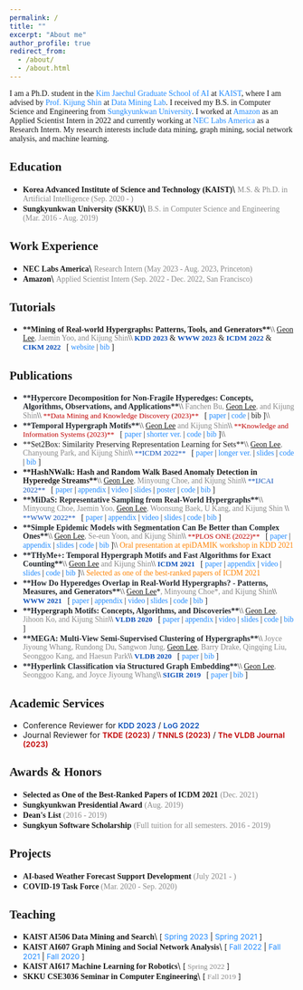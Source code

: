 ```yaml
---
permalink: /
title: ""
excerpt: "About me"
author_profile: true
redirect_from:
  - /about/
  - /about.html
---
```


<link rel="stylesheet" href="https://fonts.googleapis.com/css?family=PT+Sans">
<link rel="stylesheet" href="https://fonts.googleapis.com/css?family=Open+Sans">
<link rel="stylesheet" href="https://fonts.googleapis.com/css?family=Source+Sans+Pro">
<link rel="stylesheet" href="https://fonts.googleapis.com/css?family=Noto+Sans+Korean">
<link rel="stylesheet" href="https://fonts.googleapis.com/css?family=Roboto">

<!---
<span style="font-family:PT Sans;">**About Me**</span>
------
-->
<span style="font-family:PT Sans; text-align:justify">
I am a Ph.D. student in the <a href="https://gsai.kaist.ac.kr/" style="color:#218bff; text-decoration:none;">Kim Jaechul Graduate School of AI</a> at <a href="https://www.kaist.ac.kr/kr/" style="color:#218bff; text-decoration:none;">KAIST</a>, where I am advised by <a href="https://kijungs.github.io/" style="color:#218bff; text-decoration:none;">Prof. Kijung Shin</a> at <a href="https://sites.google.com/view/kaistdata" style="color:#218bff; text-decoration:none;">Data Mining Lab</a>. I received my B.S. in Computer Science and Engineering from <a href="https://www.skku.edu/skku/index.do" style="color:#218bff; text-decoration:none;">Sungkyunkwan University</a>. I worked at <a href="https://www.amazon.com/" style="color:#218bff; text-decoration:none;">Amazon</a> as an Applied Scientist Intern in 2022 and currently working at <a href="https://www.nec-labs.com/" style="color:#218bff; text-decoration:none;">NEC Labs America</a> as a Research Intern. My research interests include data mining, graph mining, social network analysis, and machine learning.
</span>

<span style="font-family:PT Sans;">**Education**</span>
------
* <span style="font-family:PT Sans;font-weight:600">**Korea Advanced Institute of Science and Technology (KAIST)**</span>\\
  <span style="font-family:PT Sans;color:#8A8A8A;font-size:97%">M.S. & Ph.D. in Artificial Intelligence (Sep. 2020 - )</span>
* <span style="font-family:PT Sans;font-weight:600">**Sungkyunkwan University (SKKU)**</span>\\
  <span style="font-family:PT Sans;color:#8A8A8A;font-size:97%">B.S. in Computer Science and Engineering (Mar. 2016 - Aug. 2019)</span>

<span style="font-family:PT Sans;">**Work Experience**</span>
------
* <span style="font-family:PT Sans;">**NEC Labs America**</span>\\
  <span style="font-family:PT Sans;color:#8A8A8A;font-size:97%">Research Intern (May 2023 - Aug. 2023, Princeton)</span>
* <span style="font-family:PT Sans;">**Amazon**</span>\\
  <span style="font-family:PT Sans;color:#8A8A8A;font-size:97%">Applied Scientist Intern (Sep. 2022 - Dec. 2022, San Francisco)</span>

<span style="font-family:PT Sans;">**Tutorials**</span>
------
* <span style="font-family:PT Sans; line-height:0.7">
  <span style="font-weight:600">**Mining of Real-world Hypergraphs: Patterns, Tools, and Generators**</span>\\
  <span style="font-size:97%">
  <span style="text-decoration:underline">Geon Lee</span><span style="color:#8A8A8A">, Jaemin Yoo, and Kijung Shin</span>\\
  <a href="https://kdd.org/kdd2023/" style="color:#0F52BA; font-weight:600; text-decoration:none;font-size:97%">KDD 2023</a> & <a href="https://www2023.thewebconf.org/" style="color:#0F52BA; font-weight:600; text-decoration:none;font-size:97%">WWW 2023</a> & <a href="https://icdm22.cse.usf.edu/" style="color:#0F52BA; font-weight:600; text-decoration:none;font-size:97%">ICDM 2022</a> & <a href="https://www.cikm2022.org/" style="color:#0F52BA; font-weight:600; text-decoration:none;font-size:97%">CIKM 2022</a> &nbsp;
  [ <a href="https://sites.google.com/view/hypergraph-tutorial" style="color:#218bff; text-decoration:none;">website</a> |
  <a href="https://dblp.uni-trier.de/rec/conf/cikm/LeeYS22.html?view=bibtex" style="color:#218bff; text-decoration:none;">bib</a> ]
  </span>
  </span>

<span style="font-family:PT Sans;">**Publications**</span>
------
* <span style="font-family:PT Sans; line-height:0.7">
  <span style="color:#24292f;font-weight:600">**Hypercore Decomposition for Non-Fragile Hyperedges: Concepts, Algorithms, Observations, and Applications**</span>\\
  <span style="font-size:97%">
  <span style="color:#8A8A8A">Fanchen Bu,</span> <span style="text-decoration:underline">Geon Lee</span><span style="color:#8A8A8A">, and Kijung Shin</span>\\
  <a href="https://www.springer.com/journal/10618" style="color:#BF0000; text-decoration:none; font-family:PT Sans; font-size:97%">**Data Mining and Knowledge Discovery (2023)**</a> &nbsp;
  [ <a href="https://arxiv.org/pdf/2301.08440.pdf" style="color:#218bff; text-decoration:none;">paper</a> |
  <a href="https://github.com/bokveizen/non-fragile-hypercore" style="color:#218bff; text-decoration:none;">code</a> |
  bib ]\\
  </span>
  </span>

* <span style="font-family:PT Sans; line-height:0.7">
  <span style="color:#24292f;font-weight:600">**Temporal Hypergraph Motifs**</span>\\
  <span style="font-size:97%">
  <span style="text-decoration:underline">Geon Lee</span><span style="color:#8A8A8A"> and Kijung Shin</span>\\
  <a href="https://www.springer.com/journal/10115" style="color:#BF0000; text-decoration:none; font-family:PT Sans; font-size:97%">**Knowledge and Information Systems (2023)**</a> &nbsp;
  [ <a href="http://dmlab.kaist.ac.kr/~kijungs/papers/thmotifKAIS2023.pdf" style="color:#218bff; text-decoration:none;">paper</a> |
  <a href="https://arxiv.org/pdf/2109.08341.pdf" style="color:#218bff; text-decoration:none;">shorter ver.</a> |
  <a href="https://github.com/geonlee0325/THyMe" style="color:#218bff; text-decoration:none;">code</a> |
  <a href="https://dblp.uni-trier.de/rec/journals/kais/LeeS23.html?view=bibtex" style="color:#218bff; text-decoration:none;">bib</a> ]\\
  </span>
  </span>

* <span style="font-family:PT Sans; line-height:0.7">
  <span>**Set2Box: Similarity Preserving Representation Learning for Sets**</span>\\
  <span style="font-size:97%">
  <span style="text-decoration:underline; color=#000000">Geon Lee</span><span style="color:#8A8A8A">, Chanyoung Park, and Kijung Shin</span>\\
  <a href="https://icdm22.cse.usf.edu/" style="color:#0F52BA; text-decoration:none;font-size:97%">**ICDM 2022**</a>  &nbsp;
  [ <a href="http://dmlab.kaist.ac.kr/~kijungs/papers/set2boxICDM2022.pdf" style="color:#218bff; text-decoration:none;">paper</a> |
  <a href="https://arxiv.org/pdf/2210.03282.pdf" style="color:#218bff; text-decoration:none;">longer ver.</a> |
  <a href="files/set2box_icdm2022_slide.pdf" style="color:#218bff; text-decoration:none;">slides</a> |
  <a href="https://github.com/geon0325/Set2Box" style="color:#218bff; text-decoration:none;">code</a> |
  <a href="https://dblp.org/rec/conf/icdm/LeePS22.html?view=bibtex" style="color:#218bff; text-decoration:none;">bib</a> ]
  </span>
  </span>

  <!-- -->

* <span style="font-family:PT Sans; line-height:0.7">
  <span style="font-weight:600">**HashNWalk: Hash and Random Walk Based Anomaly Detection in Hyperedge Streams**</span>\\
  <span style="font-size:97%">
  <span style="text-decoration:underline">Geon Lee</span><span style="color:#8A8A8A">, Minyoung Choe, and Kijung Shin</span>\\
  <a href="https://ijcai-22.org/" style="color:#0F52BA; text-decoration:none;font-size:97%">**IJCAI 2022**</a> &nbsp;
  [ <a href="https://www.ijcai.org/proceedings/2022/0296.pdf" style="color:#218bff; text-decoration:none;">paper</a> |
  <a href="https://github.com/geonlee0325/HashNWalk/blob/main/online_appendix.pdf" style="color:#218bff; text-decoration:none;">appendix</a> |
  <a href="https://www.youtube.com/watch?v=3zdPV_HFJY0" style="color:#218bff; text-decoration:none;">video</a> |
  <a href="files/hashnwalk_ijcai2022_slide.pdf" style="color:#218bff; text-decoration:none;">slides</a> |
  <a href="files/hashnwalk_ijcai2022_poster.pdf" style="color:#218bff; text-decoration:none;">poster</a> |
  <a href="https://github.com/geonlee0325/HashNWalk" style="color:#218bff; text-decoration:none;">code</a> |
  <a href="https://dblp.uni-trier.de/rec/conf/ijcai/LeeCS22.html?view=bibtex" style="color:#218bff; text-decoration:none;">bib</a> ]
  </span>
  </span>

  <!-- -->

* <span style="font-family:PT Sans; line-height:0.7">
  <span style="color:#24292f;font-weight:600">**MiDaS: Representative Sampling from Real-World Hypergraphs**</span>\\
  <span style="font-size:97%">
  <span style="color:#8A8A8A">Minyoung Choe, Jaemin Yoo, </span><span style="text-decoration:underline">Geon Lee</span><span style="color:#8A8A8A">, Woonsung Baek, U Kang, and Kijung Shin </span>\\
  <a href="https://www2022.thewebconf.org/" style="color:#0F52BA; text-decoration:none;font-size:97%">**WWW 2022**</a> &nbsp;
  [ <a href="https://arxiv.org/pdf/2202.01587.pdf" style="color:#218bff; text-decoration:none;">paper</a> |
  <a href="https://github.com/young917/MiDaS/blob/main/MiDaS_ONLINE_APPENDIX.pdf" style="color:#218bff; text-decoration:none;">appendix</a> |
  <a href="https://youtu.be/smNJYtQDlB4" style="color:#218bff; text-decoration:none;">video</a> |
  <a href="http://dmlab.kaist.ac.kr/~kijungs/midasWWW2022.pdf" style="color:#218bff; text-decoration:none;">slides</a> |
  <a href="https://github.com/young917/MiDaS" style="color:#218bff; text-decoration:none;">code</a> |
  <a href="https://dblp.uni-trier.de/rec/conf/www/ChoeYLBKS22.html?view=bibtex" style="color:#218bff; text-decoration:none;">bib</a> ]
  </span>
  </span>

    <!-- -->

* <span style="font-family:PT Sans; line-height:0.7">
  <span style="color:#24292f;font-weight:600">**Simple Epidemic Models with Segmentation Can Be Better than Complex Ones**</span>\\
  <span style="font-size:97%">
  <span style="text-decoration:underline">Geon Lee</span><span style="color:#8A8A8A">, Se-eun Yoon, and Kijung Shin</span>\\
  <a href="https://journals.plos.org/plosone/" style="color:#BF0000; text-decoration:none;font-size:97%">**PLOS ONE (2022)**</a> &nbsp;
  [ <a href="https://journals.plos.org/plosone/article?id=10.1371/journal.pone.0262244" style="color:#218bff; text-decoration:none;">paper</a> |
  <a href="https://github.com/geonlee0325/covid_segmentation/blob/main/appendix.pdf" style="color:#218bff; text-decoration:none;">appendix</a> |
  <a href="files/segmentation_epidamik2021_slide.pdf" style="color:#218bff; text-decoration:none;">slides</a> |
  <a href="https://github.com/geonlee0325/covid_segmentation" style="color:#218bff; text-decoration:none;">code</a> |
  <a href="https://journals.plos.org/plosone/article/citation?id=10.1371/journal.pone.0262244" style="color:#218bff; text-decoration:none;">bib</a> ]\\
  <span style="color:#FF8303">Oral presentation at</span> <a href="https://epidamik.github.io/2021/index.html" style="color:#FF8303; text-decoration:none;">epiDAMIK workshop in KDD 2021</a>
  </span>
  </span>

    <!-- -->

* <span style="font-family:PT Sans; line-height:0.7">
  <span style="color:#24292f;font-weight:600">**THyMe+: Temporal Hypergraph Motifs and Fast Algorithms for Exact Counting**</span>\\
  <span style="font-size:97%">
  <span style="text-decoration:underline">Geon Lee</span><span style="color:#8A8A8A"> and Kijung Shin</span>\\
  <a href="https://icdm2021.auckland.ac.nz/" style="color:#0F52BA; font-weight:600; text-decoration:none;font-size:97%">ICDM 2021</a> &nbsp;
  [ <a href="https://arxiv.org/pdf/2109.08341.pdf" style="color:#218bff; text-decoration:none;">paper</a> |
  <a href="https://github.com/geonlee0325/THyMe/blob/main/supplements.pdf" style="color:#218bff; text-decoration:none;">appendix</a> |
  <a href="https://youtu.be/EJVwrT0NroI" style="color:#218bff; text-decoration:none;">video</a> |
  <a href="files/thmotif_icdm2021_slide.pdf" style="color:#218bff; text-decoration:none;">slides</a> |
  <a href="https://github.com/geonlee0325/THyMe" style="color:#218bff; text-decoration:none;">code</a> |
  <a href="https://dblp.uni-trier.de/rec/conf/icdm/LeeS21.html?view=bibtex" style="color:#218bff; text-decoration:none;">bib</a> ]\\
  <span style="color:#FF8303">Selected as one of the best-ranked papers of ICDM 2021</span>
  </span>
  </span>

    <!-- -->

* <span style="font-family:PT Sans; line-height:0.7">
  <span style="color:#24292f;font-weight:600">**How Do Hyperedges Overlap in Real-World Hypergraphs? - Patterns, Measures, and Generators**</span>\\
  <span style="font-size:97%">
  <span style="text-decoration:underline">Geon Lee</span>*<span style="color:#8A8A8A">, Minyoung Choe*, and Kijung Shin</span>\\
  <a href="https://www2021.thewebconf.org/" style="color:#0F52BA; font-weight:600; text-decoration:none;font-size:97%">WWW 2021</a> &nbsp;
  [ <a href="https://arxiv.org/pdf/2101.07480.pdf" style="color:#218bff; text-decoration:none;">paper</a> |
  <a href="https://github.com/young917/www21-hyperlap/blob/master/online_appendix.pdf" style="color:#218bff; text-decoration:none;">appendix</a> |
  <a href="https://youtu.be/u7LMnuFPJpE" style="color:#218bff; text-decoration:none;">video</a> |
  <a href="files/hyperlap_www2021_slide.pdf" style="color:#218bff; text-decoration:none;">slides</a> |
  <a href="https://github.com/young917/www21-hyperlap" style="color:#218bff; text-decoration:none;">code</a> |
  <a href="https://dblp.uni-trier.de/rec/conf/www/LeeCS21.html?view=bibtex" style="color:#218bff; text-decoration:none;">bib</a> ]
  </span>
  </span>

    <!-- -->

* <span style="font-family:PT Sans; line-height:0.7">
  <span style="color:#24292f;font-weight:600">**Hypergraph Motifs: Concepts, Algorithms, and Discoveries**</span>\\
  <span style="font-size:97%">
  <span style="text-decoration:underline">Geon Lee</span><span style="color:#8A8A8A">, Jihoon Ko, and Kijung Shin</span>\\
  <a href="https://vldb2020.org/" style="color:#0F52BA; font-weight:600; text-decoration:none;font-size:97%">VLDB 2020</a> &nbsp;
  [ <a href="http://www.vldb.org/pvldb/vol13/p2256-lee.pdf" style="color:#218bff; text-decoration:none;">paper</a> |
  <a href="https://github.com/geonlee0325/MoCHy/blob/master/supplementary.pdf" style="color:#218bff; text-decoration:none;">appendix</a> |
  <a href="https://youtu.be/HYHkEwojfBQ" style="color:#218bff; text-decoration:none;">video</a> |
  <a href="files/hmotif_vldb2020_slide" style="color:#218bff; text-decoration:none;">slides</a> |
  <a href="https://github.com/lg970325/MoCHy" style="color:#218bff; text-decoration:none;">code</a> |
  <a href="https://dblp.uni-trier.de/rec/journals/pvldb/LeeKS20.html?view=bibtex" style="color:#218bff; text-decoration:none;">bib</a> ]
  </span>
  </span>

    <!-- -->

* <span style="font-family:PT Sans; line-height:0.7">
  <span style="color:#24292f;font-weight:600">**MEGA: Multi-View Semi-Supervised Clustering of Hypergraphs**</span>\\
  <span style="font-size:97%">
  <span style="color:#8A8A8A">Joyce Jiyoung Whang, Rundong Du, Sangwon Jung,</span> <span style="text-decoration:underline">Geon Lee</span><span style="color:#8A8A8A">, Barry Drake, Qingqing Liu, Seonggoo Kang, and Haesun Park</span>\\
  <a href="https://vldb2020.org/" style="color:#0F52BA; font-weight:600; text-decoration:none;font-size:97%">VLDB 2020</a> &nbsp;
  [ <a href="http://www.vldb.org/pvldb/vol13/p698-whang.pdf" style="color:#218bff; text-decoration:none;">paper</a> |
  <a href="https://dblp.uni-trier.de/rec/journals/pvldb/WhangDJLDLKP20.html?view=bibtex" style="color:#218bff; text-decoration:none;">bib</a> ]
  </span>
  </span>

    <!-- -->

* <span style="font-family:PT Sans; line-height:0.7">
  <span style="color:#24292f;font-weight:600">**Hyperlink Classification via Structured Graph Embedding**</span>\\
  <span style="font-size:97%">
  <span style="text-decoration:underline">Geon Lee</span><span style="color:#8A8A8A">, Seonggoo Kang, and Joyce Jiyoung Whang</span>\\
  <a href="https://sigir.org/sigir2019/" style="color:#0F52BA; font-weight:600; text-decoration:none;font-size:97%">SIGIR 2019</a> &nbsp;
  [ <a href="files/hyperlink_sigir2019_paper.pdf" style="color:#218bff; text-decoration:none;">paper</a> |
  <a href="https://dblp.uni-trier.de/rec/conf/sigir/LeeKW19.html?view=bibtex" style="color:#218bff; text-decoration:none;">bib</a> ]
  </span>
  </span>

<span style="font-family:PT Sans;">**Academic Services**</span>
------
* Conference Reviewer for <a href="https://kdd.org/kdd2023/" style="color:#0F52BA; text-decoration:none; font-weight:600; font-size:97%;">KDD 2023</a> / <a href="https://logconference.org/" style="color:#0F52BA; text-decoration:none; font-weight:600; font-size:97%;">LoG 2022</a>
* Journal Reviewer for <a href="https://ieeexplore.ieee.org/xpl/RecentIssue.jsp?punumber=69" style="color:#BF0000; text-decoration:none; font-weight:600; font-size:97%;">TKDE (2023)</a> / <a href="https://ieeexplore.ieee.org/xpl/RecentIssue.jsp?punumber=5962385" style="color:#BF0000; text-decoration:none; font-weight:600; font-size:97%;">TNNLS (2023)</a> / <a href="https://www.springer.com/journal/778" style="color:#BF0000; text-decoration:none; font-weight:600; font-size:97%;">The VLDB Journal (2023)</a>

<span style="font-family:PT Sans;">**Awards & Honors**</span>
------
* <span style="font-family:PT Sans;font-weight:600">**Selected as One of the Best-Ranked Papers of ICDM 2021**</span> <span style="font-family:PT Sans;color:#8A8A8A">(Dec. 2021)</span>
* <span style="font-family:PT Sans;font-weight:600">**Sungkyunkwan Presidential Award**</span> <span style="font-family:PT Sans;color:#8A8A8A">(Aug. 2019)</span>
* <span style="font-family:PT Sans;font-weight:600">**Dean's List**</span> <span style="font-family:PT Sans;color:#8A8A8A">(2016 - 2019)</span>
* <span style="font-family:PT Sans;font-weight:600">**Sungkyun Software Scholarship**</span> <span style="font-family:PT Sans;color:#8A8A8A">(Full tuition for all semesters. 2016 - 2019)</span>

<span style="font-family:PT Sans;">**Projects**</span>
------
* <span style="font-family:PT Sans">**AI-based Weather Forecast Support Development** <span style="font-family:PT Sans;color:#8A8A8A">(July 2021 - )</span></span>
* <span style="font-family:PT Sans;">**COVID-19 Task Force** <span style="font-family:PT Sans;color:#8A8A8A">(Mar. 2020 - Sep. 2020)</span></span>

<span style="font-family:PT Sans;">**Teaching**</span>
------
* <span style="font-family:PT Sans;font-weight:600">**KAIST AI506 Data Mining and Search**</span>\\
  <span style="font-size:95%">
  [ <a href="https://sites.google.com/view/ai506/home" style="color:#218bff; text-decoration:none;">Spring 2023</a> |
  <a href="https://sites.google.com/view/ai506-2021spring/home" style="color:#218bff; text-decoration:none;">Spring 2021</a> ]
  </span>
* <span style="font-family:PT Sans;font-weight:600">**KAIST AI607 Graph Mining and Social Network Analysis**</span>\\
  <span style="font-size:95%">
  [ <a href="https://sites.google.com/view/ai607/home" style="color:#218bff; text-decoration:none;">Fall 2022</a> |
  <a href="https://sites.google.com/view/ai607-2021fall/home" style="color:#218bff; text-decoration:none;">Fall 2021</a> |
  <a href="https://sites.google.com/view/ai607-2020fall/home" style="color:#218bff; text-decoration:none;">Fall 2020</a> ]
  </span>
* <span style="font-family:PT Sans;font-weight:600">**KAIST AI617 Machine Learning for Robotics**</span>\\
  <span style="font-size:95%">
  [ <span style="font-family:PT Sans;color:#8A8A8A">Spring 2022</span> ]
  </span>
* <span style="font-family:PT Sans;font-weight:600">**SKKU CSE3036 Seminar in Computer Engineering**</span>\\
  <span style="font-size:95%">
  [ <span style="font-family:PT Sans;color:#8A8A8A">Fall 2019</span> ]
  </span>
